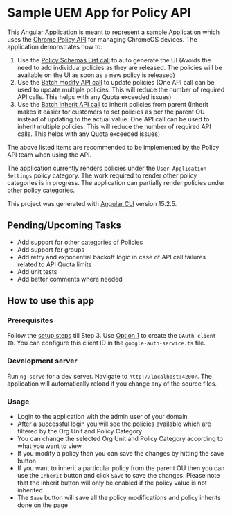 # Sample UEM App for Policy API
This Angular Application is meant to represent a sample Application which uses the [Chrome Policy API](https://developers.google.com/chrome/policy/guides/overview) for managing ChromeOS devices.
The application demonstrates how to:
1. Use the [Policy Schemas List call](https://developers.google.com/chrome/policy/reference/rest/v1/customers.policySchemas/list) to auto generate the UI (Avoids the need to add individual policies as they are released. The policies will be available on the UI as soon as a new policy is released)
2. Use the [Batch modify API call](https://developers.google.com/chrome/policy/reference/rest/v1/customers.policies.orgunits/batchModify) to update policies (One API call can be used to update multiple policies. This will reduce the number of required API calls. This helps with any Quota exceeded issues)
3. Use the [Batch Inherit API call](https://developers.google.com/chrome/policy/reference/rest/v1/customers.policies.orgunits/batchInherit) to inherit policies from parent (Inherit makes it easier for customers to set policies as per the parent OU instead of updating to the actual value. One API call can be used to inherit multiple policies. This will reduce the number of required API calls. This helps with any Quota exceeded issues)

The above listed items are recommended to be implemented by the Policy API team when using the API.

The application currently renders policies under the `User Application Settings` policy category. The work required to render other policy categories is in progress. The application can partially render policies under other policy categories. 

This project was generated with [Angular CLI](https://github.com/angular/angular-cli) version 15.2.5.

## Pending/Upcoming Tasks
- Add support for other categories of Policies
- Add support for groups
- Add retry and exponential backoff logic in case of API call failures related to API Quota limits
- Add unit tests
- Add better comments where needed

## How to use this app
### Prerequisites
Follow the [setup steps](https://developers.google.com/chrome/policy/guides/setup) till Step 3. Use [Option 1](https://developers.google.com/chrome/policy/guides/setup#expandable-1) to create the `OAuth client ID`. You can configure this client ID in the `google-auth-service.ts` file.

### Development server

Run `ng serve` for a dev server. Navigate to `http://localhost:4200/`. The application will automatically reload if you change any of the source files.

### Usage
- Login to the application with the admin user of your domain
- After a successful login you will see the policies available which are filtered by the Org Unit and Policy Category
- You can change the selected Org Unit and Policy Category according to what you want to view
- If you modify a policy then you can save the changes by hitting the save button
- If you want to inherit a particular policy from the parent OU then you can use the `Inherit` button and click `Save` to save the changes. Please note that the inherit button will only be enabled if the policy value is not inherited
-  The `Save` button will save all the policy modifications and policy inherits done on the page